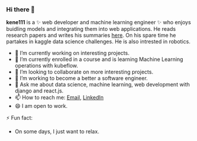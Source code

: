 ### Hi there 👋


**kene111** is a ✨ web developer and machine learning engineer ✨ who enjoys buidling models and integrating them into web applications. He reads research papers and  writes his summaries [here](https://kenechiojukwu.medium.com/). On his spare time he partakes in kaggle data science challenges. He is also intrested in robotics.


- 🔭 I’m currently working on interesting projects.
- 🌱 I’m currently enrolled in a course and is learning Machine Learning operations with kubeflow.
- 👯 I’m looking to collaborate on more interesting projects.
- 🤔 I’m working to become a better a software engineer.
- 💬 Ask me about data science, machine learning, web development with django and  react.js.
- 📫 How to reach me: [Email](kenechiojukwu@gmail.com),  [LinkedIn](https://www.linkedin.com/in/kenechi-ojukwu-413272173/)
- 😄 I am open to work.

⚡ Fun fact:
- On some days, I just want to relax.

